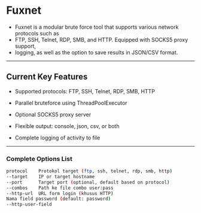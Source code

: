 # Fuxnet
- Fuxnet is a modular brute force tool that supports various network protocols such as
- FTP, SSH, Telnet, RDP, SMB, and HTTP. Equipped with SOCKS5 proxy support,
- logging, as well as the option to save results in JSON/CSV format.
---
## Current Key Features 
- Supported protocols: FTP, SSH, Telnet, RDP, SMB, HTTP

- Parallel bruteforce using ThreadPoolExecutor

- Optional SOCKS5 proxy server

- Flexible output: console, json, csv, or both

- Complete logging of activity to file
---
### Complete Options List
```bash
protocol  	Protokol target (ftp, ssh, telnet, rdp, smb, http)
--target    IP or target hostname
--port      Target port (optional, default based on protocol)
--combos    Path ke file combo user:pass
--http-url  URL form login (khusus HTTP)
Nama field password (default: password)
--http-user-field 
